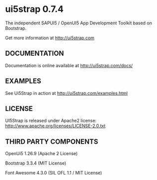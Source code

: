 ui5strap 0.7.4
==============

The independent SAPUI5 / OpenUI5 App Development Toolkit based on Bootstrap.

Get more information at http://ui5strap.com

DOCUMENTATION
-------------

Documentation is online available at http://ui5strap.com/docs/

EXAMPLES
--------

See Ui5Strap in action at http://ui5strap.com/examples.html

LICENSE
-------

UI5Strap is released under Apache2 license: http://www.apache.org/licenses/LICENSE-2.0.txt

THIRD PARTY COMPONENTS
----------------------

OpenUi5 1.26.9 (Apache 2 License)

Bootstrap 3.3.4 (MIT License)

Font Awesome 4.3.0 (SIL OFL 1.1 / MIT License)